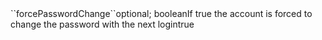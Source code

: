 <tr><td>``forcePasswordChange``</td><td>optional; boolean</td><td>If true the account is forced to change the password with the next login</td><td>true</td><td></td></tr>
